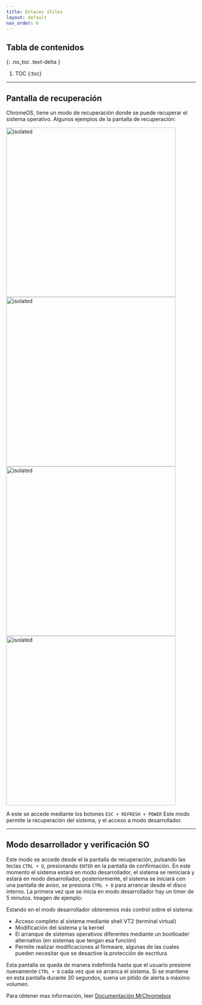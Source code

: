 ```yaml
---
title: Enlaces útiles
layout: default
nav_order: 6
---
```


## Tabla de contenidos
{: .no_toc .text-delta }

1. TOC
{:toc}

---

## Pantalla de recuperación

ChromeOS, tiene un modo de recuperación donde se puede recuperar el sistema operativo. 
Algunos ejemplos de la pantalla de recuperación:

<img src="https://docs.mrchromebox.tech/images/cros_recovery_old.jpg" alt="isolated" width="450"/> <img src="https://docs.mrchromebox.tech/images/cros_recovery_old_details.jpg" alt="isolated" width="450"/>
<img src="https://docs.mrchromebox.tech/images/cros_recovery_new.jpg" alt="isolated" width="450"/> <img src="https://docs.mrchromebox.tech/images/cros_recovery_new_details.jpg" alt="isolated" width="450"/>

A este se accede mediante los botones ```ESC + REFRESH + POWER```
Este modo permite la recuperación del sistema, y el acceso a modo desarrollador.

---

## Modo desarrollador y verificación SO

Este modo se accede desde el la pantalla de recuperación, pulsando las teclas ```CTRL + D```, presionando ```ENTER``` en la pantalla de confirmación. En este momento el sistema estará en modo desarrollador, el sistema se reiniciará y estará en modo desarrollador, posteriormente, el sistema se iniciará con una pantalla de aviso, se presiona ```CTRL + D``` para arrancar desde el disco interno.
La primera vez que se inicia en modo desarrollador hay un timer de 5 minutos.
Imagen de ejemplo:


Estando en el modo desarrollador obtenemos más control sobre el sistema:
- Acceso completo al sistema mediante shell VT2 (terminal virtual)
- Modificación del sistema y la kernel
- El arranque de sistemas operativos diferentes mediante un bootloader alternativo (en sistemas que tengan esa función)
- Permite realizar modificaciones al firmware, algunas de las cuales pueden necesitar que se desactive la protección de escritura

Esta pantalla se queda de manera indefinida hasta que el usuario presione nuevamente ```CTRL + D``` cada vez que se arranca el sistema. Si se mantiene en esta pantalla durante 30 segundos, suena un pitido de alerta a máximo volumen.

Para obtener mas información, leer [Documentación MrChromebox]

[Documentación MrChromebox]: https://docs.mrchromebox.tech/docs/boot-modes/developer.html
